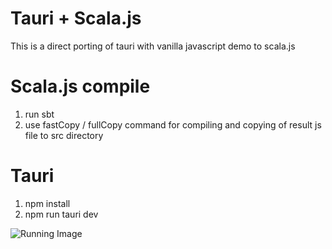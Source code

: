 # Tauri + Scala.js
This is a direct porting of tauri with vanilla javascript demo to scala.js

# Scala.js compile
1. run sbt
1. use fastCopy / fullCopy command for compiling and copying of result js file to src directory

# Tauri
1. npm install
1. npm run tauri dev

![Running Image]("https://github.com/nineclue/sjs-tauri-demo/blob/main/tauri_scalajs.jpg")